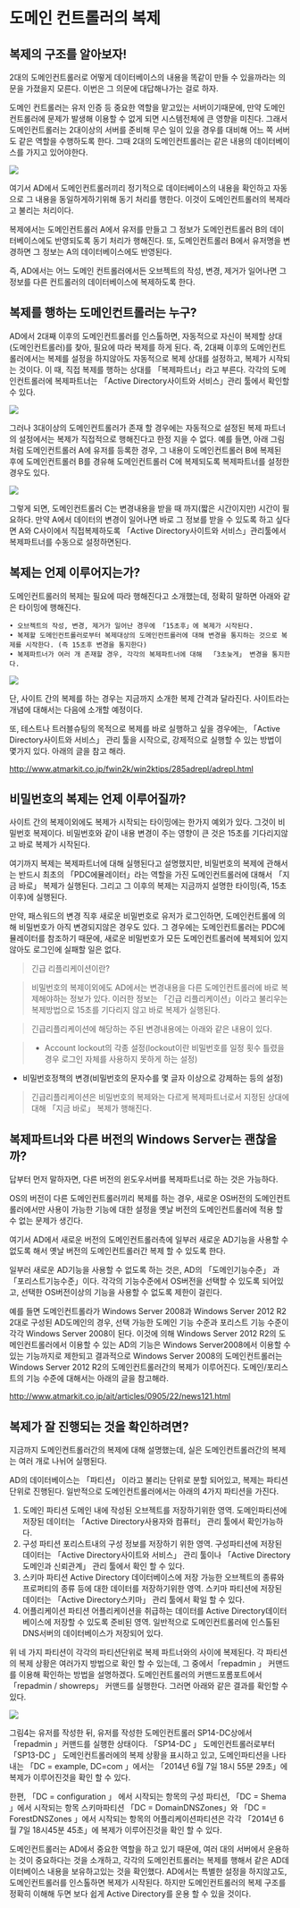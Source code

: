 # 도메인 컨트롤러의 복제

## 복제의 구조를 알아보자!

2대의 도메인컨트롤러로 어떻게 데이터베이스의 내용을 똑같이 만들 수 있을까라는 의문을 가졌을지 모른다. 이번은 그 의문에 대답해나가는 걸로 하자.

도메인 컨트롤러는 유저 인증 등 중요한 역할을 맡고있는 서버이기때문에, 만약 도메인컨트롤러에 문제가 발생해 이용할 수 없게 되면 시스템전체에 큰 영향을 미친다. 그래서 도메인컨트롤러는 2대이상의 서버를 준비해 무슨 일이 있을 경우를 대비해 어느 쪽 서버도 같은 역할을 수행하도록 한다. 그때 2대의 도메인컨트롤러는 같은 내용의 데이터베이스를 가지고 있어야한다. 

![](image/ad_04/img01.png)

여기서 AD에서 도메인컨트롤러끼리 정기적으로 데이터베이스의 내용을 확인하고 자동으로 그 내용을 동일하게하기위해 동기 처리를 행한다. 이것이 도메인컨트롤러의 복제라고 불리는 처리이다. 

복제에서는 도메인컨트롤러 A에서 유저를 만들고 그 정보가 도메인컨트롤러 B의 데이터베이스에도 반영되도록 동기 처리가 행해진다. 또, 도메인컨트롤러 B에서 유저명을 변경하면 그 정보는 A의 데이터베이스에도 반영된다.

즉, AD에서는 어느 도메인 컨트롤러에서든 오브젝트의 작성, 변경, 제거가 일어나면 그 정보를 다른 컨트롤러의 데이터베이스에 복제하도록 한다.

## 복제를 행하는 도메인컨트롤러는 누구?

AD에서 2대째 이후의 도메인컨트롤러를 인스톨하면, 자동적으로 자신이 복제할 상대(도메인컨트롤러)를 찾아, 필요에 따라 복제를 하게 된다.  즉, 2대째 이후의 도메인컨트롤러에서는 복제를 설정을 하지않아도 자동적으로 복제 상대를 설정하고, 복제가 시작되는 것이다. 이 때, 직접 복제를 행하는 상대를 「복제파트너」라고 부른다. 각각의 도메인컨트롤러에 복제파트너는  「Active Directory사이트와 서비스」관리 툴에서 확인할 수 있다.

![](image/ad_04/img02.png)

그러나 3대이상의 도메인컨트롤러가 존재 할 경우에는 자동적으로 설정된 복제 파트너의 설정에서는 복제가 직접적으로 행해진다고 한정 지을 수 없다. 예를 들면, 아래 그림처럼 도메인컨트롤러 A에 유저를 등록한 경우, 그 내용이 도메인컨트롤러 B에 복제된 후에 도메인컨트롤러 B를 경유해 도메인컨트롤러 C에 복제되도록 복제파트너를 설정한 경우도 있다.

![](image/ad_04/img03.png)

그렇게 되면, 도메인컨트롤러 C는 변경내용을 받을 때 까지(짧은 시간이지만)  시간이 필요하다. 만약 A에서 데이터의 변경이 일어나면 바로 그 정보를 받을 수 있도록 하고 싶다면 A와 C사이에서 직접복제하도록 「Active Directory사이트와 서비스」관리툴에서 복제파트너를 수동으로 설정하면된다.

## 복제는 언제 이루어지는가?

도메인컨트롤러의 복제는 필요에 따라 행해진다고 소개했는데, 정확히 말하면 아래와 같은 타이밍에 행해진다.

	• 오브젝트의 작성, 변경, 제거가 일어난 경우에 「15초후」에 복제가 시작된다.
	• 복제할 도메인컨트롤러로부터 복제대상의 도메인컨트롤러에 대해 변경을 통지하는 것으로 복제를 시작한다. (즉 15초후 변경을 통지한다)
	• 복제파트너가 여러 개 존재할 경우, 각각의 복제파트너에 대해  「3초늦게」 변경을 통지한다. 

![](image/ad_04/img04.png)

단, 사이트 간의 복제를 하는 경우는 지금까지 소개한 복제 간격과 달라진다. 사이트라는 개념에 대해서는 다음에 소개할 예정이다. 

또, 테스트나 트러블슈팅의 목적으로 복제를 바로 실행하고 싶을 경우에는, 
 「Active Directory사이트와 서비스」 관리 툴을 시작으로, 강제적으로 실행할 수 있는 방법이 몇가지 있다.  아래의 글을 참고 해라.

<http://www.atmarkit.co.jp/fwin2k/win2ktips/285adrepl/adrepl.html>

## 비밀번호의 복제는 언제 이루어질까?

사이트 간의 복제이외에도 복제가 시작되는 타이밍에는 한가지 예외가 있다. 그것이 비밀번호 복제이다. 비밀번호와 같이 내용 변경이 주는 영향이 큰 것은 15초를 기다리지않고 바로 복제가 시작된다.

여기까지 복제는 복제파트너에 대해 실행된다고 설명했지만, 비밀번호의 복제에 관해서는 반드시 최초의 「PDC에뮬레이터」라는 역할을 가진 도메인컨트롤러에 대해서  「지금 바로」 복제가 실행된다. 그리고 그 이후의 복제는 지금까지 설명한 타이밍(즉, 15초 이후)에 실행된다.

만약, 패스워드의 변경 직후 새로운 비밀번호로 유저가 로그인하면, 도메인컨트롤에 의해 비밀번호가 아직 변경되지않은 경우도 있다. 그 경우에는 도메인컨트롤러는 PDC에뮬레이터를 참조하기 때문에, 새로운 비밀번호가 모든 도메인컨트롤러에 복제되어 있지않아도 로그인에 실패할 일은 없다.

> 긴급 리플리케이션이란?

> 비밀번호의 복제이외에도 AD에서는 변경내용을 다른 도메인컨트롤러에 바로 복제해야하는 정보가 있다. 이러한 정보는 「긴급 리플리케이션」이라고 불리우는 복제방법으로 15초를 기다리지 않고 바로 복제가 실행된다.

> 긴급리플리케이션에 해당하는 주된 변경내용에는 아래와 같은 내용이 있다. 

> - Account lockout의 각종 설정(lockout이란 비밀번호를 일정 횟수 틀렸을 경우 로그인 자체를 사용하지 못하게 하는 설정)
- 비밀번호정책의 변경(비밀번호의 문자수를 몇 글자 이상으로 강제하는 등의 설정)

> 긴급리플리케이션은 비밀번호의 복제와는 다르게 복제파트너로서 지정된 상대에 대해 「지금 바로」 복제가 행해진다.


## 복제파트너와 다른 버전의 Windows Server는 괜찮을까?

답부터 먼저 말하자면, 다른 버전의 윈도우서버를 복제파트너로 하는 것은 가능하다.

OS의 버전이 다른 도메인컨트롤러끼리 복제를 하는 경우, 새로운 OS버전의 도메인컨트롤러에서만 사용이 가능한 기능에 대한 설정을 옛날 버전의 도메인컨트롤러에 적용 할 수 없는 문제가 생긴다. 

여기서 AD에서 새로운 버전의 도메인컨트롤러측에 일부러 새로운 AD기능을 사용할 수 없도록 해서 옛날 버전의 도메인컨트롤러간 복제 할 수 있도록 한다.

일부러 새로운 AD기능을 사용할 수 없도록 하는 것은, AD의 「도메인기능수준」 과  「포리스트기능수준」이다. 각각의 기능수준에서 OS버전을 선택할 수 있도록 되어있고, 선택한 OS버전이상의 기능을 사용할 수 없도록 제한이 걸린다.

예를 들면 도메인컨트롤라가 Windows Server 2008과 Windows Server 2012 R2 2대로 구성된 AD도메인의 경우, 선택 가능한 도메인 기능 수준과 포리스트 기능 수준이 각각 Windows Server 2008이 된다.  이것에 의해 Windows Server 2012 R2의 도메인컨트롤러에서 이용할 수 있는 AD의 기능은 Windows Server2008에서 이용할 수 있는 기능까지로 제한되고 결과적으로 Windows Server 2008의 도메인컨트롤러는 Windows Server 2012 R2의 도메인컨트롤러간의 복제가 이루어진다. 도메인/포리스트의 기능 수준에 대해서는 아래의 글을 참고해라.

<http://www.atmarkit.co.jp/ait/articles/0905/22/news121.html>

## 복제가 잘 진행되는 것을 확인하려면?

지금까지 도메인컨트롤러간의 복제에 대해 설명했는데, 실은 도메인컨트롤러간의 복제는 여러 개로 나뉘어 실행된다. 

AD의 데이터베이스는 「파티션」 이라고 불리는 단위로 분할 되어있고, 복제는 파티션단위로 진행된다. 일반적으로 도메인컨트롤러에서는 아래의 4가지 파티션을 가진다.

1. 도메인 파티션 
	도메인 내에 작성된 오브젝트를 저장하기위한 영역. 도메인파티션에 저장된 데이터는 「Active Directory사용자와 컴퓨터」 관리 툴에서 확인가능하다.
2. 구성 파티션
	포리스트내의 구성 정보를 저장하기 위한 영역. 구성파티션에 저장된 데이터는  「Active Directory사이트와 서비스」 관리 툴이나  「Active Directory도메인과 신뢰관계」 관리 툴에서 확인 할 수 있다.
3. 스키마 파티션
	Active Directory 데이터베이스에 저장 가능한 오브젝트의 종류와 프로퍼티의 종류 등에 대한 데이터를 저장하기위한 영역. 스키마 파티션에 저장된 데이터는 「Active Directory스키마」 관리 툴에서 확일 할 수 있다.
4. 어플리케이션 파티션
	어플리케이션을 취급하는 데이터를 Active Directory데이터베이스에 저장할 수 있도록 준비된 영역. 일반적으로 도메인컨트롤러에 인스톨된 DNS서버의 데이터베이스가 저장되어 있다.


위 네 가지 파티션이 각각의 파티션단위로 복제 파트너와의 사이에 복제된다. 각 파티션의 복제 상황은 여러가지 방법으로 확인 할 수 있는데, 그 중에서「repadmin 」 커맨드를 이용해 확인하는 방법을 설명하겠다. 도메인컨트롤러의 커맨드포롬포트에서 「repadmin / showreps」 커맨드를 실행한다. 그러면 아래와 같은 결과를 확인할 수 있다.  

![](image/ad_04/img05.png)

그림4는 유저를 작성한 뒤, 유저를 작성한 도메인컨트롤러 SP14-DC상에서 「repadmin 」커맨드를 실행한 상태이다. 「SP14-DC 」 도메인컨트롤러로부터 「SP13-DC 」 도메인컨트롤러에의 복제 상황을 표시하고 있고, 도메인파티션을 나타내는 「DC = example, DC=com 」에서는 「2014년 6월 7일 18시 55분 29초」에 복제가 이루어진것을 확인 할 수 있다. 

한편, 「DC = configuration 」 에서 시작되는 항목의 구성 파티션, 「DC = Shema 」에서 시작되는 항목 스키마파티션 「DC = DomainDNSZones」와 「DC = ForestDNSZones 」에서 시작되는 항목의 어플리케이션파티션은 각각 「2014년 6월 7일 18시45분 45초」에 복제가 이루어진것을 확인 할 수 있다.

도메인컨트롤러는 AD에서 중요한 역할을 하고 있기 때문에, 여러 대의 서버에서 운용하는 것이 중요하다는 것을 소개하고, 각각의 도메인컨트롤러는 복제를 행해서 같은 AD데이터베이스 내용을 보유하고있는 것을 확인했다. AD에서는 특별한 설정을 하지않고도, 도메인컨트롤러를 인스톨하면 복제가 시작된다. 하지만 도메인컨트롤러의 복제 구조를 정확히 이해해 두면 보다 쉽게 Active Directory를 운용 할 수 있을 것이다.
































